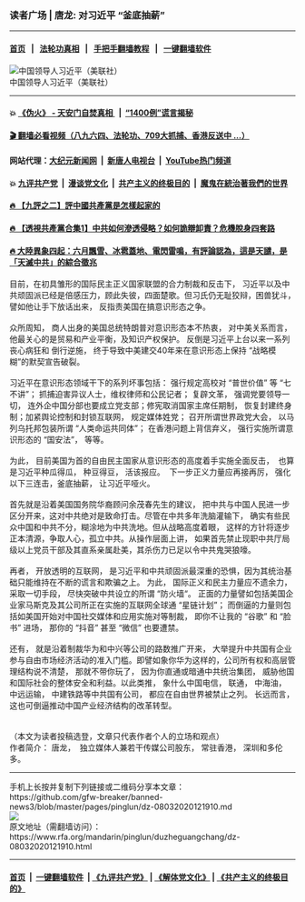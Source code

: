 ###  读者广场 | 唐龙: 对习近平 “釜底抽薪”
------------------------

#### [首页](https://github.com/gfw-breaker/banned-news3/blob/master/README.md) &nbsp;&nbsp;|&nbsp;&nbsp; [法轮功真相](https://github.com/begood0513/basic/blob/master/README.md)  &nbsp;&nbsp;|&nbsp;&nbsp; [手把手翻墙教程](https://github.com/gfw-breaker/guides/wiki)  &nbsp;&nbsp;|&nbsp;&nbsp; [一键翻墙软件](https://github.com/gfw-breaker/nogfw/blob/master/README.md)  



<div id="headerimg">
 <img alt="中国领导人习近平（美联社）" src="https://www.rfa.org/mandarin/yataibaodao/huanjing/hj-07172020104805.html/rc0716b.jpg/@@images/9a2e28f2-15b9-4308-b6cf-9efe7886cf06.jpeg" title="中国领导人习近平（美联社）"/>
 <div id="headerimgcontents">
  <div id="headerimgcaption">
   <span>
    中国领导人习近平（美联社）
   </span>
   <!-- zoomattribute -->
  </div>
  <!-- headerimgcaption -->
 </div>
 <!-- headerimagecontents -->
</div>

<hr/>


#### 💥 [《伪火》 - 天安门自焚真相 ](http://141.164.39.94:10000/videos/blog/weihuo.html)&nbsp; |&nbsp; [“1400例”谎言揭秘  ](http://141.164.39.94:10000/videos/blog/jiexi1400.html)

#### [ 🎬  翻墙必看视频（八九六四、法轮功、709大抓捕、香港反送中 ...）](https://github.com/gfw-breaker/links/blob/master/banned.md)

#### 网站代理：[大纪元新闻网](http://167.172.10.89:10080/gb/) &nbsp;|&nbsp; [新唐人电视台](http://167.172.10.89:8808/gb/) &nbsp;|&nbsp; [YouTube热门频道](http://158.247.203.241/youtube.html)

#### 💥 [九评共产党](http://141.164.39.94:10000/videos/res/jiuping/)&nbsp; |&nbsp; [漫谈党文化](http://141.164.39.94:10000/videos/res/mtdwh/)&nbsp; |&nbsp; [共产主义的终极目的](http://141.164.39.94:10000/videos/res/zjmd/)&nbsp; |&nbsp; [魔鬼在統治著我們的世界](http://141.164.39.94:10000/videos/res/TheSpecter/)  

#### [ 🔥  【九評之二】評中國共產黨是怎樣起家的](http://141.164.39.94:10000/videos/news/../res/jiuping/index.html)

#### [ 🔥  【透視共產黨合集1】中共如何滲透侵略？如何詭辯卸責？危機脫身四套路](http://141.164.39.94:10000/videos/news/../res/detox/index.html)

#### [ 🔥  大陸異象四起：六月飄雪、冰雹蓋地、電閃雷鳴，有評論認為，這是天譴，是「天滅中共」的綜合徵兆](http://141.164.39.94:10000/videos/news/../warning/index.html)

<div id="storytext">
 <div>
  <div class="slot_header">
  </div>
 </div>
 <p>
  目前，在初具雏形的国际民主正义国家联盟的合力制裁和反击下， 习近平以及中共顽固派已经是倍感压力，顾此失彼，四面楚歌。但习氏仍无耻狡辩，困兽犹斗，譬如他让手下放话出来， 反指责美国在搞意识形态之争。
  <br/>
  <br/>
  众所周知， 商人出身的美国总统特朗普对意识形态本不热衷， 对中美关系而言， 他最关心的是贸易和产业平衡，及知识产权保护。 反倒是习近平上台以来一系列 丧心病狂和 倒行逆施， 终于导致中美建交40年来在意识形态上保持 “战略模糊”的默契宣告破裂。
  <br/>
  <br/>
  习近平在意识形态领域干下的系列坏事包括： 强行规定高校对 “普世价值” 等 “七不讲”； 抓捕迫害异议人士，维权律师和公民记者； 复辟文革， 强调党要领导一切， 连外企中国分部也要成立党支部；修宪取消国家主席任期制， 恢复封建终身制；加紧舆论控制和封锁互联网， 规定媒体姓党； 召开所谓世界政党大会， 以马列乌托邦包装所谓 “人类命运共同体”； 在香港问题上背信弃义， 强行实施所谓意识形态的 “国安法”， 等等。
  <br/>
  <br/>
  为此， 目前美国为首的自由民主国家从意识形态的高度着手实施全面反击，  也算是习近平种瓜得瓜， 种豆得豆， 活该报应。  下一步正义力量应再接再厉， 强化以下三连击，釜底抽薪， 让习近平哑火。
  <br/>
  <br/>
  首先就是沿着美国国务院华裔顾问余茂春先生的建议， 把中共与中国人民进一步区分开来，这对中共绝对是致命打击。尽管在中共多年洗脑灌输下， 确实有些民众中国和中共不分，糊涂地为中共洗地。但从战略高度着眼， 这样的方针将逐步正本清源，争取人心，孤立中共。从操作层面上讲， 如果首先禁止现职中共厅局级以上党员干部及其直系亲属赴美，其杀伤力已足以令中共鬼哭狼嚎。
  <br/>
  <br/>
  再者， 开放透明的互联网， 是习近平和中共顽固派最深重的恐惧，因为其统治基础只能维持在不断的谎言和欺骗之上。 为此， 国际正义和民主力量应不遗余力， 采取一切手段， 尽快突破中共设立的所谓 “防火墙“。 正面的力量譬如包括美国企业家马斯克及其公司所正在实施的互联网全球通 “星链计划”； 而倒逼的力量则包括如美国开始对中国社交媒体和应用实施对等制裁， 即你不让我的 “谷歌” 和 “脸书” 进场， 那你的 “抖音” 甚至 “微信” 也要遭禁。
  <br/>
  <br/>
  还有， 就是沿着制裁华为和中兴等公司的路数推广开来， 大举提升中共国有企业参与自由市场经济活动的准入门槛。即譬如象你华为这样的，公司所有权和高层管理结构说不清楚， 那就不带你玩了， 因为你直通或暗通中共统治集团， 威胁他国和国际社会的整体安全和利益。以此类推， 象什么中国电信， 联通， 中海油， 中远运输， 中建铁路等中共国有公司， 都应在自由世界被禁止之列。 长远而言， 这也可倒逼推动中国产业经济结构的改革转型。
  <br/>
  <br/>
  <br/>
  （本文为读者投稿选登，文章只代表作者个人的立场和观点）
  <br/>
  作者简介： 唐龙，  独立媒体人兼若干传媒公司股东， 常驻香港， 深圳和多伦多。
 </p>
</div>

<hr/>
手机上长按并复制下列链接或二维码分享本文章：<br/>
https://github.com/gfw-breaker/banned-news3/blob/master/pages/pinglun/dz-08032020121910.md <br/>
<a href='https://github.com/gfw-breaker/banned-news3/blob/master/pages/pinglun/dz-08032020121910.md'><img src='https://github.com/gfw-breaker/banned-news3/blob/master/pages/pinglun/dz-08032020121910.md.png'/></a> <br/>
原文地址（需翻墙访问）：https://www.rfa.org/mandarin/pinglun/duzheguangchang/dz-08032020121910.html


------------------------
#### [首页](https://github.com/gfw-breaker/banned-news3/blob/master/README.md) &nbsp;|&nbsp; [一键翻墙软件](https://github.com/gfw-breaker/nogfw/blob/master/README.md) &nbsp;| [《九评共产党》](https://github.com/gfw-breaker/9ping.md/blob/master/README.md#九评之一评共产党是什么) | [《解体党文化》](https://github.com/gfw-breaker/jtdwh.md/blob/master/README.md) | [《共产主义的终极目的》](https://github.com/gfw-breaker/gczydzjmd.md/blob/master/README.md)


<img src='http://gfw-breaker.win/banned-news3/pages/pinglun/dz-08032020121910.md' width='0px' height='0px'/>